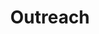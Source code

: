 ---
layout: page
title: Outreach
nav: true
nav_order: 11
dropdown: true
children:
  - title: Current Initiatives
    permalink: /404.html
---